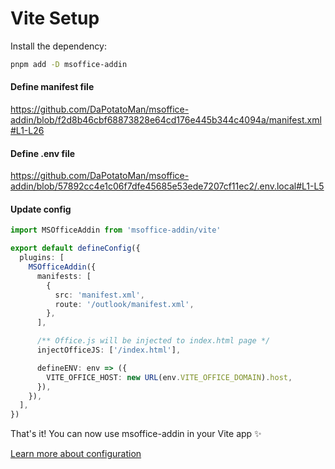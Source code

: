 # Vite Setup

Install the dependency:

```bash
pnpm add -D msoffice-addin
```

#### Define manifest file

<https://github.com/DaPotatoMan/msoffice-addin/blob/f2d8b46cbf68873828e64cd176e445b344c4094a/manifest.xml#L1-L26>

#### Define .env file

<https://github.com/DaPotatoMan/msoffice-addin/blob/57892cc4e1c06f7dfe45685e53ede7207cf11ec2/.env.local#L1-L5>

#### Update config

```ts
import MSOfficeAddin from 'msoffice-addin/vite'

export default defineConfig({
  plugins: [
    MSOfficeAddin({
      manifests: [
        {
          src: 'manifest.xml',
          route: '/outlook/manifest.xml',
        },
      ],

      /** Office.js will be injected to index.html page */
      injectOfficeJS: ['/index.html'],

      defineENV: env => ({
        VITE_OFFICE_HOST: new URL(env.VITE_OFFICE_DOMAIN).host,
      }),
    }),
  ],
})
```

That's it! You can now use msoffice-addin in your Vite app ✨

[Learn more about configuration](./config.md)
